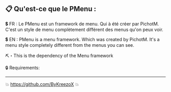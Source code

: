 📋 Qu'est-ce que le PMenu :
-----------------------
💲 FR : Le PMenu est un framework de menu. Qui à été créer par PichotM. C'est un style de menu complètement différent des menus qu'on peux voir.

💲 EN : PMenu is a menu framework. Which was created by PichotM. It's a menu style completely different from the menus you can see.

⛏️・This is the dependency of the Menu framework

🔒 Requirements:

----------------------------------

💥 https://github.com/ByKreezoX 💥


